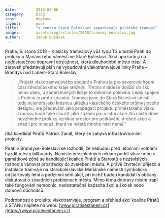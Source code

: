 ```yaml
---
date:         2018-08-06
category:     blog
tags:         doprava
layout:       post
title:        "V centru Staré Boleslavi zaparkovala pirátská tramvaj"
image:        assets/img/articles/2018/tramvaj-boleslav.jpg
author:       Jakub Dušánek
---
```



Praha, 6. srpna 2018 – Klasický tramvajový vůz typu T3 umístili Piráti do proluky u Mariánského náměstí ve Staré Boleslavi. Akcí upozorňují na nedostatečnou dopravní obslužnost, která dlouhodobě město trápí. A zároveň představují plán na vybudování vlakotramvajové linky Praha – Brandýs nad Labem-Stará Boleslav. 

> „Projekt vlakotramvajového spojení s Prahou je pro severovýchodní část středočeského kraje stěžejní. Třetina mládeže dojíždí do škol mimo obec, u zaměstnaných lidí je to dokonce polovina. Lepší spojení s Prahou je proto zásadní. Tramvaj jsme do Staré Boleslavi umístili tedy nejenom jako krásnou ukázku klasického českého průmyslového designu, ale především jako propagaci projektu příměstského vlaku. Tramvaj bude také sloužit jako zázemí pro místní akce. Na místě dříve nevzhledné proluky vznikne prostor pro potkávání, drobné akce a snad i pro mládež, která ve městě mnoho míst nemá," 

říká kandidát Pirátů Patrick Zandl, který se zabývá infrastrukturními projekty.  

Piráti v Brandýse-Boleslavi se rozhodli, že nebudou před letošními volbami hyzdit město billboardy. Namísto nevzhledných reklam podél silnic nebo v památkové zóně se kandidující koalice Pirátů a Starostů a nezávislých rozhodla věnovat prostředky do zvelebení města. A právě čtvrteční příjezd a instalace tramvaje na staroboleslavské Mariánské náměstí symbolicky odstartovaly letní a podzimní sérii akcí, při nichž budou kandidáti s občany diskutovat o zásadních problémech města. Mimo téma dopravy místní trápí také fungování nemocnic, nedostatečná kapacita škol a školek nebo domovů důchodců. 

Podrobnosti o projektu vlakotramvaje, program a přehled akcí koalice Pirátů a STANu najdete na webu [www.piratisestanem.cz](https://www.piratisestanem.cz).  
